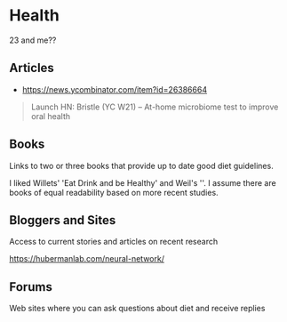 # Health

23 and me??

## Articles

* https://news.ycombinator.com/item?id=26386664
> Launch HN: Bristle (YC W21) – At-home microbiome test to improve oral health

## Books

Links to two or three books that provide up to date good diet guidelines.

I liked Willets' 'Eat Drink and be Healthy' and Weil's ''. I assume there are books of equal readability based on more recent studies.


## Bloggers and Sites

Access to current stories and articles on recent research

https://hubermanlab.com/neural-network/


## Forums

Web sites where you can ask questions about diet and receive replies

